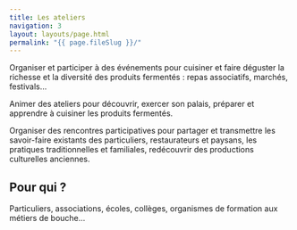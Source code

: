```yaml
---
title: Les ateliers
navigation: 3
layout: layouts/page.html
permalink: "{{ page.fileSlug }}/"
---
```


Organiser et participer à des événements pour cuisiner et faire déguster la richesse et la diversité des produits fermentés : repas associatifs, marchés, festivals...

Animer des ateliers pour découvrir, exercer son palais, préparer et apprendre à cuisiner les produits fermentés.

Organiser des rencontres participatives pour partager et transmettre les savoir-faire existants des particuliers, restaurateurs et paysans, les pratiques traditionnelles et familiales, redécouvrir des productions culturelles anciennes.

## Pour qui ?

Particuliers, associations, écoles, collèges, organismes de formation aux métiers de bouche...
